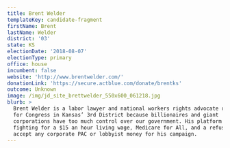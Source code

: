 ```yaml
---
title: Brent Welder
templateKey: candidate-fragment
firstName: Brent
lastName: Welder
district: '03'
state: KS
electionDate: '2018-08-07'
electionType: primary
office: house
incumbent: false
website: 'http://www.brentwelder.com/'
donationLink: 'https://secure.actblue.com/donate/brentks'
outcome: Unknown
image: /img/jd_site_brettwelder_550x600_061218.jpg
blurb: >
  Brent Welder is a labor lawyer and national workers rights advocate running
  for Congress in Kansas’ 3rd District because billionaires and giant
  corporations have too much control over our government. His platform includes
  fighting for a $15 an hour living wage, Medicare for All, and a refusal to
  accept any corporate PAC or lobbyist money for his campaign.
---
```


